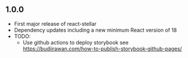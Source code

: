 ## 1.0.0

- First major release of react-stellar
- Dependency updates including a new minimum React version of 18
- TODO:
  - Use github actions to deploy storybook see https://budiirawan.com/how-to-publish-storybook-github-pages/
